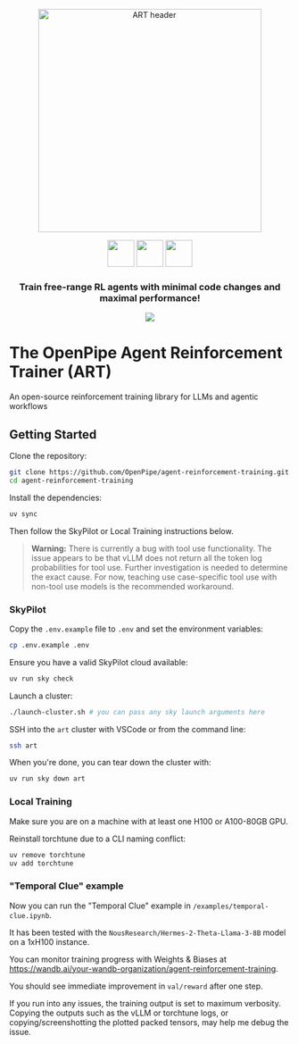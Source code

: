 
<div align="center">


  <a href="https://openpipe.ai"><picture>
    <img alt="ART header" src="https://github.com/user-attachments/assets/9c469dd7-2541-4541-977b-58265bd95baa" height="400" style="max-width: 100%;">
  </picture></a>

<a href="https://colab.research.google.com/github/OpenPipe/ART/blob/main/examples/tic_tac_toe/tic-tac-toe.ipynb"><img src="https://github.com/user-attachments/assets/8d655cbd-6498-4ef0-a4bb-c6c353c63c0e" height="48"></a>
<a href="https://discord.gg/F6MxpujP"><img src="https://github.com/user-attachments/assets/9d257702-a4a5-4824-901a-5155aa032a27" height="48"></a>
<a href="https://docs.openpipe.ai"><img src="https://github.com/user-attachments/assets/33acfb02-6920-4636-b66f-38dacdbe59ca" height="48"></a>

### Train free-range RL agents with minimal code changes and maximal performance!

![](https://github.com/user-attachments/assets/8296d076-508e-4689-ab13-f55599baced3)

</div>

# The OpenPipe Agent Reinforcement Trainer (ART)

An open-source reinforcement training library for LLMs and agentic workflows

## Getting Started

Clone the repository:

```bash
git clone https://github.com/OpenPipe/agent-reinforcement-training.git
cd agent-reinforcement-training
```

Install the dependencies:

```bash
uv sync
```

Then follow the SkyPilot or Local Training instructions below.

> **Warning:** There is currently a bug with tool use functionality. The issue appears to be that vLLM does not return all the token log probabilities for tool use. Further investigation is needed to determine the exact cause. For now, teaching use case-specific tool use with non-tool use models is the recommended workaround.

### SkyPilot

Copy the `.env.example` file to `.env` and set the environment variables:

```bash
cp .env.example .env
```

Ensure you have a valid SkyPilot cloud available:

```bash
uv run sky check
```

Launch a cluster:

```bash
./launch-cluster.sh # you can pass any sky launch arguments here
```

SSH into the `art` cluster with VSCode or from the command line:

```bash
ssh art
```

When you're done, you can tear down the cluster with:

```bash
uv run sky down art
```

### Local Training

Make sure you are on a machine with at least one H100 or A100-80GB GPU.

Reinstall torchtune due to a CLI naming conflict:

```bash
uv remove torchtune
uv add torchtune
```

### "Temporal Clue" example

Now you can run the "Temporal Clue" example in `/examples/temporal-clue.ipynb`.

It has been tested with the `NousResearch/Hermes-2-Theta-Llama-3-8B` model on a 1xH100 instance.

You can monitor training progress with Weights & Biases at https://wandb.ai/your-wandb-organization/agent-reinforcement-training.

You should see immediate improvement in `val/reward` after one step.

If you run into any issues, the training output is set to maximum verbosity. Copying the outputs such as the vLLM or torchtune logs, or copying/screenshotting the plotted packed tensors, may help me debug the issue.
